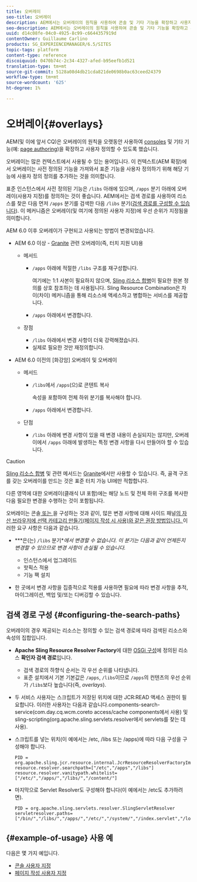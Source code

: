 ```yaml
---
title: 오버레이
seo-title: 오버레이
description: AEM에서는 오버레이의 원칙을 사용하여 콘솔 및 기타 기능을 확장하고 사용자 정의할 수 있습니다
seo-description: AEM에서는 오버레이의 원칙을 사용하여 콘솔 및 기타 기능을 확장하고 사용자 정의할 수 있습니다
uuid: d14c08fe-04c0-4925-8c99-c6644357919d
contentOwner: Guillaume Carlino
products: SG_EXPERIENCEMANAGER/6.5/SITES
topic-tags: platform
content-type: reference
discoiquuid: 0470b74c-2c34-4327-afed-b95eefb1d521
translation-type: tm+mt
source-git-commit: 5128a08d4db21cda821de0698b0ac63ceed24379
workflow-type: tm+mt
source-wordcount: '625'
ht-degree: 1%

---
```



# 오버레이{#overlays}

AEM(및 이에 앞서 CQ)은 오버레이의 원칙을 오랫동안 사용하여 [consoles](/help/sites-developing/customizing-consoles-touch.md) 및 기타 기능(예: [page authoring](/help/sites-developing/customizing-page-authoring-touch.md))을 확장하고 사용자 정의할 수 있도록 했습니다.

오버레이는 많은 컨텍스트에서 사용될 수 있는 용어입니다. 이 컨텍스트(AEM 확장)에서 오버레이는 사전 정의된 기능을 가져와서 표준 기능을 사용자 정의하기 위해 해당 기능에 사용자 정의 정의를 추가하는 것을 의미합니다.

표준 인스턴스에서 사전 정의된 기능은 `/libs` 아래에 있으며, `/apps` 분기 아래에 오버레이(사용자 지정)를 정의하는 것이 좋습니다. AEM에서는 검색 경로를 사용하여 리소스를 찾은 다음 먼저 `/apps` 분기를 검색한 다음 `/libs` 분기([검색 경로를 구성할 수 있습니다](#configuring-the-search-paths)). 이 메커니즘은 오버레이(및 여기에 정의된 사용자 지정)에 우선 순위가 지정됨을 의미합니다.

AEM 6.0 이후 오버레이가 구현되고 사용되는 방법이 변경되었습니다.

* AEM 6.0 이상 - [Granite](https://helpx.adobe.com/experience-manager/6-5/sites/developing/using/reference-materials/granite-ui/api/index.html) 관련 오버레이(즉, 터치 지원 UI)용

   * 메서드

      * `/apps` 아래에 적절한 `/libs` 구조를 재구성합니다.

         여기에는 1:1 사본이 필요하지 않으며, [Sling 리소스 합병](/help/sites-developing/sling-resource-merger.md)이 필요한 원본 정의를 상호 참조하는 데 사용됩니다. Sling Resource Combination은 차이(차이) 메커니즘을 통해 리소스에 액세스하고 병합하는 서비스를 제공합니다.

      * `/apps` 아래에서 변경합니다.
   * 장점

      * `/libs` 아래에서 변경 사항이 더욱 강력해졌습니다.
      * 실제로 필요한 것만 재정의합니다.


* AEM 6.0 이전의 [화강암] 오버레이 및 오버레이

   * 메서드

      * `/libs`에서 `/apps`(으)로 콘텐트 복사

         속성을 포함하여 전체 하위 분기를 복사해야 합니다.

      * `/apps` 아래에서 변경합니다.
   * 단점

      * `/libs` 아래에 변경 사항이 있을 때 변경 내용이 손실되지는 않지만, 오버레이에서 `/apps` 아래에 발생하는 특정 변경 사항을 다시 만들어야 할 수 있습니다.


>[!CAUTION]
>
>[Sling 리소스 합병](/help/sites-developing/sling-resource-merger.md) 및 관련 메서드는 [Granite](https://helpx.adobe.com/experience-manager/6-5/sites/developing/using/reference-materials/granite-ui/api/index.html)에서만 사용할 수 있습니다. 즉, 골격 구조를 갖는 오버레이를 만드는 것은 표준 터치 가능 UI에만 적합합니다.
>
>다른 영역에 대한 오버레이(클래식 UI 포함)에는 해당 노드 및 전체 하위 구조를 복사한 다음 필요한 변경을 수행하는 것이 포함됩니다.

오버레이는 콘솔[ 또는 ](/help/sites-developing/customizing-consoles-touch.md#create-a-custom-console)을 구성하는 것과 같이, 많은 변경 사항에 대해 사이드 패널[의 자산 브라우저에 선택 카테고리 만들기(페이지 작성 시 사용)와 같은 권장 방법입니다. ](/help/sites-developing/customizing-page-authoring-touch.md#add-new-selection-category-to-asset-browser) 이러한 요구 사항은 다음과 같습니다.

* ***은(는) `/libs` 분기&#x200B;**에서 변경할 수 없습니다.
이 분기는 다음과 같이 언제든지 변경할 수 있으므로 변경 사항이 손실될 수 있습니다.*

   * 인스턴스에서 업그레이드
   * 핫픽스 적용
   * 기능 팩 설치

* 한 곳에서 변경 사항을 집중적으로 적용를 사용하면 필요에 따라 변경 사항을 추적, 마이그레이션, 백업 및/또는 디버깅할 수 있습니다.

## 검색 경로 구성 {#configuring-the-search-paths}

오버레이의 경우 제공되는 리소스는 정의할 수 있는 검색 경로에 따라 검색된 리소스와 속성의 집합입니다.

* **Apache Sling Resource Resolver Factory**&#x200B;에 대한 [OSGi 구성](/help/sites-deploying/configuring-osgi.md)에 정의된 리소스 **확인자 검색 경로**&#x200B;입니다.

   * 검색 경로의 하향식 순서는 각 우선 순위를 나타냅니다.
   * 표준 설치에서 기본 기본값은 `/apps`, `/libs`이므로 `/apps`의 컨텐츠의 우선 순위가 `/libs`보다 높습니다(즉, *overlays*).

* 두 서비스 사용자는 스크립트가 저장된 위치에 대한 JCR:READ 액세스 권한이 필요합니다. 이러한 사용자는 다음과 같습니다.components-search-service(com.day.cq.wcm.coreto access/cache components에서 사용) 및 sling-scripting(org.apache.sling.servlets.resolver에서 servlets를 찾는 데 사용).
* 스크립트를 넣는 위치(이 예에서는 /etc, /libs 또는 /apps)에 따라 다음 구성을 구성해야 합니다.

   ```
   PID = org.apache.sling.jcr.resource.internal.JcrResourceResolverFactoryImpl
   resource.resolver.searchpath=["/etc","/apps","/libs"]
   resource.resolver.vanitypath.whitelist=["/etc/","/apps/","/libs/","/content/"]
   ```

* 마지막으로 Servlet Resolver도 구성해야 합니다(이 예에서는 /etc도 추가하려면).

   ```
   PID = org.apache.sling.servlets.resolver.SlingServletResolver
   servletresolver.paths=["/bin/","/libs/","/apps/","/etc/","/system/","/index.servlet","/login.servlet","/services/"]
   ```

## {#example-of-usage} 사용 예

다음은 몇 가지 예입니다.

* [콘솔 사용자 지정](/help/sites-developing/customizing-consoles-touch.md)
* [페이지 작성 사용자 지정](/help/sites-developing/customizing-page-authoring-touch.md)

